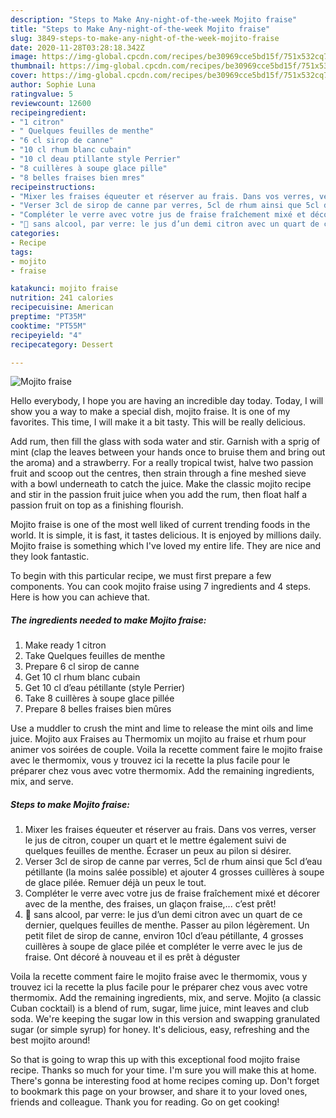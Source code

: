 ```yaml
---
description: "Steps to Make Any-night-of-the-week Mojito fraise"
title: "Steps to Make Any-night-of-the-week Mojito fraise"
slug: 3849-steps-to-make-any-night-of-the-week-mojito-fraise
date: 2020-11-28T03:28:18.342Z
image: https://img-global.cpcdn.com/recipes/be30969cce5bd15f/751x532cq70/mojito-fraise-photo-principale-de-la-recette.jpg
thumbnail: https://img-global.cpcdn.com/recipes/be30969cce5bd15f/751x532cq70/mojito-fraise-photo-principale-de-la-recette.jpg
cover: https://img-global.cpcdn.com/recipes/be30969cce5bd15f/751x532cq70/mojito-fraise-photo-principale-de-la-recette.jpg
author: Sophie Luna
ratingvalue: 5
reviewcount: 12600
recipeingredient:
- "1 citron"
- " Quelques feuilles de menthe"
- "6 cl sirop de canne"
- "10 cl rhum blanc cubain"
- "10 cl deau ptillante style Perrier"
- "8 cuillères à soupe glace pille"
- "8 belles fraises bien mres"
recipeinstructions:
- "Mixer les fraises équeuter et réserver au frais. Dans vos verres, verser le jus de citron, couper un quart et le mettre également suivi de quelques feuilles de menthe. Écraser un peux au pilon si désirer."
- "Verser 3cl de sirop de canne par verres, 5cl de rhum ainsi que 5cl d’eau pétillante (la moins salée possible) et ajouter 4 grosses cuillères à soupe de glace pilée. Remuer déjà un peux le tout."
- "Compléter le verre avec votre jus de fraise fraîchement mixé et décorer avec de la menthe, des fraises, un glaçon fraise,... c’est prêt!"
- "🚨 sans alcool, par verre: le jus d’un demi citron avec un quart de ce dernier, quelques feuilles de menthe. Passer au pilon légèrement. Un petit filet de sirop de canne, environ 10cl d’eau pétillante, 4 grosses cuillères à soupe de glace pilée et compléter le verre avec le jus de fraise. Ont décoré à nouveau et il es prêt à déguster"
categories:
- Recipe
tags:
- mojito
- fraise

katakunci: mojito fraise 
nutrition: 241 calories
recipecuisine: American
preptime: "PT35M"
cooktime: "PT55M"
recipeyield: "4"
recipecategory: Dessert

---
```



![Mojito fraise](https://img-global.cpcdn.com/recipes/be30969cce5bd15f/751x532cq70/mojito-fraise-photo-principale-de-la-recette.jpg)

Hello everybody, I hope you are having an incredible day today. Today, I will show you a way to make a special dish, mojito fraise. It is one of my favorites. This time, I will make it a bit tasty. This will be really delicious.

Add rum, then fill the glass with soda water and stir. Garnish with a sprig of mint (clap the leaves between your hands once to bruise them and bring out the aroma) and a strawberry. For a really tropical twist, halve two passion fruit and scoop out the centres, then strain through a fine meshed sieve with a bowl underneath to catch the juice. Make the classic mojito recipe and stir in the passion fruit juice when you add the rum, then float half a passion fruit on top as a finishing flourish.

Mojito fraise is one of the most well liked of current trending foods in the world. It is simple, it is fast, it tastes delicious. It is enjoyed by millions daily. Mojito fraise is something which I've loved my entire life. They are nice and they look fantastic.


To begin with this particular recipe, we must first prepare a few components. You can cook mojito fraise using 7 ingredients and 4 steps. Here is how you can achieve that.

<!--inarticleads1-->

##### The ingredients needed to make Mojito fraise:

1. Make ready 1 citron
1. Take  Quelques feuilles de menthe
1. Prepare 6 cl sirop de canne
1. Get 10 cl rhum blanc cubain
1. Get 10 cl d’eau pétillante (style Perrier)
1. Take 8 cuillères à soupe glace pillée
1. Prepare 8 belles fraises bien mûres


Use a muddler to crush the mint and lime to release the mint oils and lime juice. Mojito aux Fraises au Thermomix un mojito au fraise et rhum pour animer vos soirées de couple. Voila la recette comment faire le mojito fraise avec le thermomix, vous y trouvez ici la recette la plus facile pour le préparer chez vous avec votre thermomix. Add the remaining ingredients, mix, and serve. 

<!--inarticleads2-->

##### Steps to make Mojito fraise:

1. Mixer les fraises équeuter et réserver au frais. Dans vos verres, verser le jus de citron, couper un quart et le mettre également suivi de quelques feuilles de menthe. Écraser un peux au pilon si désirer.
1. Verser 3cl de sirop de canne par verres, 5cl de rhum ainsi que 5cl d’eau pétillante (la moins salée possible) et ajouter 4 grosses cuillères à soupe de glace pilée. Remuer déjà un peux le tout.
1. Compléter le verre avec votre jus de fraise fraîchement mixé et décorer avec de la menthe, des fraises, un glaçon fraise,... c’est prêt!
1. 🚨 sans alcool, par verre: le jus d’un demi citron avec un quart de ce dernier, quelques feuilles de menthe. Passer au pilon légèrement. Un petit filet de sirop de canne, environ 10cl d’eau pétillante, 4 grosses cuillères à soupe de glace pilée et compléter le verre avec le jus de fraise. Ont décoré à nouveau et il es prêt à déguster


Voila la recette comment faire le mojito fraise avec le thermomix, vous y trouvez ici la recette la plus facile pour le préparer chez vous avec votre thermomix. Add the remaining ingredients, mix, and serve. Mojito (a classic Cuban cocktail) is a blend of rum, sugar, lime juice, mint leaves and club soda. We&#39;re keeping the sugar low in this version and swapping granulated sugar (or simple syrup) for honey. It&#39;s delicious, easy, refreshing and the best mojito around! 

So that is going to wrap this up with this exceptional food mojito fraise recipe. Thanks so much for your time. I'm sure you will make this at home. There's gonna be interesting food at home recipes coming up. Don't forget to bookmark this page on your browser, and share it to your loved ones, friends and colleague. Thank you for reading. Go on get cooking!
